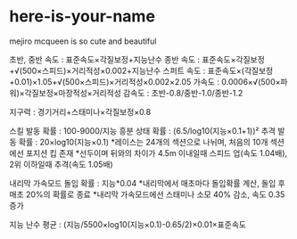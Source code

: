 # here-is-your-name
mejiro mcqueen is so cute and beautiful

초반, 중반 속도 : 표준속도×각질보정+지능난수
종반 속도 : 표준속도×각질보정+√(500×스피드)×거리적성×0.002+지능난수
스퍼트 속도 : 표준속도×(각질보정+0.01)×1.05+√(500×스피드)×거리적성×0.002×2.05
가속도 : 0.0006×√(500×파워)×각질보정×마장적성×거리적성
감속도 : 초반-0.8/중반-1.0/종반-1.2

지구력 : 경기거리+스태미나×각질보정×0.8

스킬 발동 확률 : 100-9000/지능
흥분 상태 확률 : (6.5/log10(지능×0.1+1))²
추격 발동 확률 : 20×log10(지능×0.1)
*레이스는 24개의 섹션으로 나뉘며, 처음의 10개 섹션에선 포지션 킵 존재
*선두이며 뒤와의 차이가 4.5m 이내일때 스피드 업(속도 1.04배), 2위 이하일때 추격(속도 1.05배)

내리막 가속모드 돌입 확률 : 지능*0.04
*내리막에서 매초마다 돌입확률 계산, 돌입 후 매초 20%의 확률로 종료
*내리막 가속모드에선 스태미나 소모 40% 감소, 속도 0.35 증가

지능 난수 평균 : (지능/5500×log10(지능×0.1)-0.65/2)×0.01×표준속도
